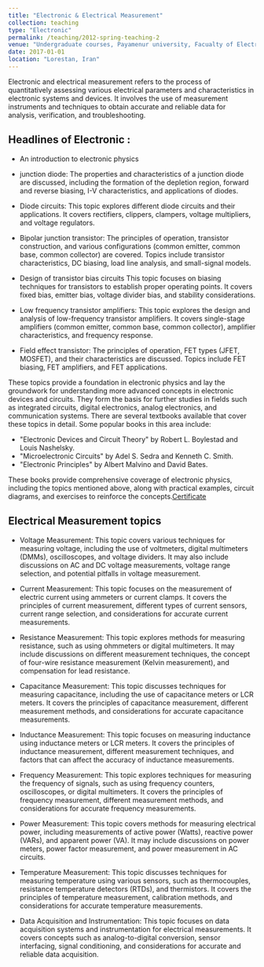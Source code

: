 ```yaml
---
title: "Electronic & Electrical Measurement"
collection: teaching
type: "Electronic"
permalink: /teaching/2012-spring-teaching-2
venue: "Undergraduate courses, Payamenur university, Facualty of Electronic "
date: 2017-01-01
location: "Lorestan, Iran"
---
```

Electronic and electrical measurement refers to the process of quantitatively assessing various electrical parameters and characteristics in electronic systems and devices. It involves the use of measurement instruments and techniques to obtain accurate and reliable data for analysis, verification, and troubleshooting. 

## Headlines of Electronic :

- An introduction to electronic physics

- junction diode:
The properties and characteristics of a junction diode are discussed, including the formation of the depletion region, forward and reverse biasing, I-V characteristics, and applications of diodes.
- Diode circuits:
This topic explores different diode circuits and their applications. It covers rectifiers, clippers, clampers, voltage multipliers, and voltage regulators.

- Bipolar junction transistor:
The principles of operation, transistor construction, and various configurations (common emitter, common base, common collector) are covered. Topics include transistor characteristics, DC biasing, load line analysis, and small-signal models.
- Design of transistor bias circuits
This topic focuses on biasing techniques for transistors to establish proper operating points. It covers fixed bias, emitter bias, voltage divider bias, and stability considerations.
- Low frequency transistor amplifiers:
This topic explores the design and analysis of low-frequency transistor amplifiers. It covers single-stage amplifiers (common emitter, common base, common collector), amplifier characteristics, and frequency response.
- Field effect transistor:
The principles of operation, FET types (JFET, MOSFET), and their characteristics are discussed. Topics include FET biasing, FET amplifiers, and FET applications.

These topics provide a foundation in electronic physics and lay the groundwork for understanding more advanced concepts in electronic devices and circuits. They form the basis for further studies in fields such as integrated circuits, digital electronics, analog electronics, and communication systems.
There are several textbooks available that cover these topics in detail. Some popular books in this area include:

- "Electronic Devices and Circuit Theory" by Robert L. Boylestad and Louis Nashelsky.
- "Microelectronic Circuits" by Adel S. Sedra and Kenneth C. Smith.
- "Electronic Principles" by Albert Malvino and David Bates.

These books provide comprehensive coverage of electronic physics, including the topics mentioned above, along with practical examples, circuit diagrams, and exercises to reinforce the concepts.[Certificate](/files/payam.jpg)


## Electrical Measurement topics

- Voltage Measurement: This topic covers various techniques for measuring voltage, including the use of voltmeters, digital multimeters (DMMs), oscilloscopes, and voltage dividers. It may also include discussions on AC and DC voltage measurements, voltage range selection, and potential pitfalls in voltage measurement.

- Current Measurement: This topic focuses on the measurement of electric current using ammeters or current clamps. It covers the principles of current measurement, different types of current sensors, current range selection, and considerations for accurate current measurements.

- Resistance Measurement: This topic explores methods for measuring resistance, such as using ohmmeters or digital multimeters. It may include discussions on different measurement techniques, the concept of four-wire resistance measurement (Kelvin measurement), and compensation for lead resistance.

- Capacitance Measurement: This topic discusses techniques for measuring capacitance, including the use of capacitance meters or LCR meters. It covers the principles of capacitance measurement, different measurement methods, and considerations for accurate capacitance measurements.

- Inductance Measurement: This topic focuses on measuring inductance using inductance meters or LCR meters. It covers the principles of inductance measurement, different measurement techniques, and factors that can affect the accuracy of inductance measurements.

- Frequency Measurement: This topic explores techniques for measuring the frequency of signals, such as using frequency counters, oscilloscopes, or digital multimeters. It covers the principles of frequency measurement, different measurement methods, and considerations for accurate frequency measurements.

- Power Measurement: This topic covers methods for measuring electrical power, including measurements of active power (Watts), reactive power (VARs), and apparent power (VA). It may include discussions on power meters, power factor measurement, and power measurement in AC circuits.

- Temperature Measurement: This topic discusses techniques for measuring temperature using various sensors, such as thermocouples, resistance temperature detectors (RTDs), and thermistors. It covers the principles of temperature measurement, calibration methods, and considerations for accurate temperature measurements.

- Data Acquisition and Instrumentation: This topic focuses on data acquisition systems and instrumentation for electrical measurements. It covers concepts such as analog-to-digital conversion, sensor interfacing, signal conditioning, and considerations for accurate and reliable data acquisition.
 

